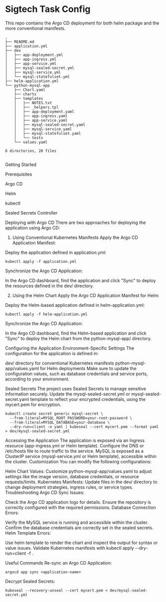 # Sigtech Task Config

This repo contains the Argo CD deployment for both helm package and the more conventional manifests.

```commandline
.
├── README.md
├── application.yml
├── dev
│   ├── app-deployment.yml
│   ├── app-ingress.yml
│   ├── app-service.yml
│   ├── mysql-sealed-secret.yml
│   ├── mysql-service.yml
│   └── mysql-statefulset.yml
├── helm-application.yml
└── python-mysql-app
    ├── Chart.yaml
    ├── charts
    ├── templates
    │   ├── NOTES.txt
    │   ├── _helpers.tpl
    │   ├── app-deployment.yaml
    │   ├── app-ingress.yaml
    │   ├── app-service.yaml
    │   ├── mysql-sealed-secret.yaml
    │   ├── mysql-service.yaml
    │   ├── mysql-statefulset.yaml
    │   └── tests
    └── values.yaml

6 directories, 20 files


```
Getting Started

Prerequisites

Argo CD

Helm

kubectl

Sealed Secrets Controller

Deploying with Argo CD
There are two approaches for deploying the application using Argo CD:

1. Using Conventional Kubernetes Manifests
Apply the Argo CD Application Manifest:

Deploy the application defined in application.yml:

```commandline
kubectl apply -f application.yml
```

Synchronize the Argo CD Application:

In the Argo CD dashboard, find the application and click "Sync" to deploy the resources defined in the dev/ directory.

2. Using the Helm Chart
Apply the Argo CD Application Manifest for Helm:

Deploy the Helm-based application defined in helm-application.yml:

```commandline
kubectl apply -f helm-application.yml
```

Synchronize the Argo CD Application:

In the Argo CD dashboard, find the Helm-based application and click "Sync" to deploy the Helm chart from the python-mysql-app/ directory.

Configuring the Application
Environment-Specific Settings
The configuration for the application is defined in:

dev/ directory for conventional Kubernetes manifests
python-mysql-app/values.yaml for Helm deployments
Make sure to update the configuration values, such as database credentials and service ports, according to your environment.

Sealed Secrets
The project uses Sealed Secrets to manage sensitive information securely. Update the mysql-sealed-secret.yml or mysql-sealed-secret.yaml template to reflect your encrypted credentials, using the mycert.pem for encryption.

```commandline
kubectl create secret generic mysql-secret \
  --from-literal=MYSQL_ROOT_PASSWORD=your-root-password \
  --from-literal=MYSQL_DATABASE=your-database \
  --dry-run=client -o yaml | kubeseal --cert mycert.pem --format yaml > dev/mysql-sealed-secret.yml
```

Accessing the Application
The application is exposed via an Ingress resource (app-ingress.yml or Helm template). Configure the DNS or /etc/hosts file to route traffic to the service.
MySQL is exposed as a ClusterIP service (mysql-service.yml or Helm template), accessible within the cluster.
Customization
You can modify the following configurations:

Helm Chart Values: Customize python-mysql-app/values.yaml to adjust settings like the image version, database credentials, or resource requests/limits.
Kubernetes Manifests: Update files in the dev/ directory to change deployment strategies, ingress rules, or service types.
Troubleshooting
Argo CD Sync Issues:

Check the Argo CD application logs for details.
Ensure the repository is correctly configured with the required permissions.
Database Connection Errors:

Verify the MySQL service is running and accessible within the cluster.
Confirm the database credentials are correctly set in the sealed secrets.
Helm Template Errors:

Use helm template to render the chart and inspect the output for syntax or value issues.
Validate Kubernetes manifests with kubectl apply --dry-run=client -f <file>.

Useful Commands
Re-sync an Argo CD Application:

```commandline
argocd app sync <application-name>
```


Decrypt Sealed Secrets:

```commandline
kubeseal --recovery-unseal --cert mycert.pem < dev/mysql-sealed-secret.yml
```

